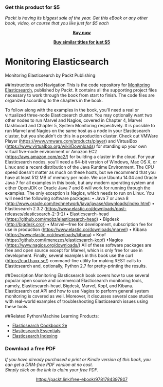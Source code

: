 
### Get this product for $5

<i>Packt is having its biggest sale of the year. Get this eBook or any other book, video, or course that you like just for $5 each</i>


<b><p align='center'>[Buy now](https://packt.link/9781784397807)</p></b>


<b><p align='center'>[Buy similar titles for just $5](https://subscription.packtpub.com/search)</p></b>


# Monitoring Elasticsearch
Monitoring Elasticsearch by Packt Publishing

##Instructions and Navigation
This is the code repository for [Monitoring Elasticsearch](https://www.packtpub.com/big-data-and-business-intelligence/python-machine-learning-cookbook?utm_source=github&utm_medium=repository&utm_campaign=9781786464477), published by Packt. It contains all the supporting project files necessary to work through the book from start to finish. The code files are organized according to the chapters in the book.


To follow along with the examples in the book, you'll need a real or virtualized three-node Elasticsearch cluster. You may optionally want two other nodes to run Marvel and Nagios, covered in Chapter 4, Marvel Dashboard and Chapter 5, System Monitoring respectively. It is possible to run Marvel and Nagios on the same host as a node in your Elasticsearch cluster, but you shouldn't do this in a production cluster. Check out VMWare Player (https://www.vmware.com/products/player) and VirtualBox (https://www.virtualbox.org/wiki/Downloads) for standing up your own virtual five-node environment or Amazon EC2 (https://aws.amazon.com/ec2/) for building a cluster in the cloud.
For your Elasticsearch nodes, you'll need a 64-bit version of Windows, Mac OS X, or Linux and a recent distribution of the Java Runtime Environment. The CPU speed doesn't matter as much on these hosts, but we recommend that you have at least 512 MB of memory per node. We use Ubuntu 14.04 and Oracle Java 7 for all examples in this book, but any modern operating system and either OpenJDK or Oracle Java 7 and 8 will work for running through the examples. The only exception is Nagios, which needs to run on Linux.
You will need the following software packages:
•	Java 7 or Java 8 (http://www.oracle.com/technetwork/java/javase/downloads/index.html)
•	Elasticsearch 2.3.2 (https://www.elastic.co/downloads/past-releases/elasticsearch-2-3-2)
•	Elasticsearch-head (https://github.com/mobz/elasticsearch-head)
•	Bigdesk (http://bigdesk.org/) 
•	Marvel—free for development, subscription fee for use in production (https://www.elastic.co/downloads/marvel)
•	Kibana (https://www.elastic.co/downloads/kibana)
•	Kopf (https://github.com/lmenezes/elasticsearch-kopf)
•Nagios (https://www.nagios.org/downloads/) 
All of these software packages are free and open source except for Marvel, which is only free for use in development.
Finally, several examples in this book use the curl (https://curl.haxx.se/) command-line utility for making REST calls to Elasticsearch and, optionally, Python 2.7 for pretty-printing the results.

##Description
Monitoring Elasticsearch book covers how to use several popular open source and commercial Elasticsearch monitoring tools, namely, Elasticsearch-head, Bigdesk, Marvel, Kopf, and Kibana. 
Elasticsearch cat API and how to use Nagios to perform general system monitoring is covered as well. Moreover, it discusses several case studies with real-world examples of troubleshooting Elasticsearch issues using these tools.


##Related Python/Machine Learning Products:
* [Elasticsearch Cookbook 2e](https://www.packtpub.com/networking-and-servers/elasticsearch-cookbook-second-edition)
* [Elasticsearch Essentials](https://www.packtpub.com/big-data-and-business-intelligence/elasticsearch-essentials)
* [Elasticsearch Indexing](https://www.packtpub.com/big-data-and-business-intelligence/elasticsearch-indexing)
### Download a free PDF

 <i>If you have already purchased a print or Kindle version of this book, you can get a DRM-free PDF version at no cost.<br>Simply click on the link to claim your free PDF.</i>
<p align="center"> <a href="https://packt.link/free-ebook/9781784397807">https://packt.link/free-ebook/9781784397807 </a> </p>
